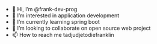 - 👋 Hi, I’m @frank-dev-prog
- 👀 I’m interested in application development
- 🌱 I’m currently learning spring boot
- 💞️ I’m looking to collaborate on open source web project
- 📫 How to reach me tadjudjetodiefranklin

<!---
frank-dev-prog/frank-dev-prog is a ✨ special ✨ repository because its `README.md` (this file) appears on your GitHub profile.
You can click the Preview link to take a look at your changes.
--->
